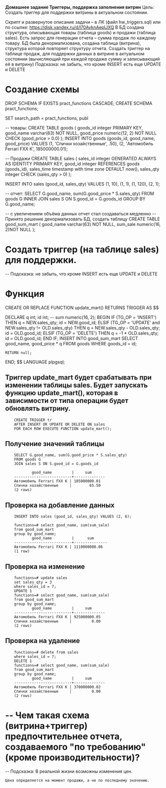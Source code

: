 **Домашнее задание Триггеры, поддержка заполнения витрин**
Цель:
Создать триггер для поддержки витрины в актуальном состоянии.

Скрипт и развернутое описание задачи – в ЛК (файл hw_triggers.sql) или по ссылке: https://disk.yandex.ru/d/l70AvknAepIJXQ
В БД создана структура, описывающая товары (таблица goods) и продажи (таблица sales).
Есть запрос для генерации отчета – сумма продаж по каждому товару.
БД была денормализована, создана таблица (витрина), структура которой повторяет структуру отчета.
Создать триггер на таблице продаж, для поддержки данных в витрине в актуальном состоянии (вычисляющий при каждой продаже сумму и записывающий её в витрину)
Подсказка: не забыть, что кроме INSERT есть еще UPDATE и DELETE

# Создание схемы

DROP SCHEMA IF EXISTS pract_functions CASCADE;
CREATE SCHEMA pract_functions;

SET search_path = pract_functions, publ

-- товары:
CREATE TABLE goods
(
    goods_id    integer PRIMARY KEY,
    good_name   varchar(63) NOT NULL,
    good_price  numeric(12, 2) NOT NULL CHECK (good_price > 0.0)
);
INSERT INTO goods (goods_id, good_name, good_price)
VALUES 	(1, 'Спички хозайственные', .50),
		(2, 'Автомобиль Ferrari FXX K', 185000000.01);

-- Продажи
CREATE TABLE sales
(
    sales_id    integer GENERATED ALWAYS AS IDENTITY PRIMARY KEY,
    good_id     integer REFERENCES goods (goods_id),
    sales_time  timestamp with time zone DEFAULT now(),
    sales_qty   integer CHECK (sales_qty > 0)
);

INSERT INTO sales (good_id, sales_qty) VALUES (1, 10), (1, 1), (1, 120), (2, 1);

-- отчет:
SELECT G.good_name, sum(G.good_price * S.sales_qty)
FROM goods G
INNER JOIN sales S ON S.good_id = G.goods_id
GROUP BY G.good_name;

-- с увеличением объёма данных отчет стал создаваться медленно
-- Принято решение денормализовать БД, создать таблицу
CREATE TABLE good_sum_mart
(
	good_name   varchar(63) NOT NULL,
	sum_sale	numeric(16, 2)NOT NULL
);

# Создать триггер (на таблице sales) для поддержки.
  -- Подсказка: не забыть, что кроме INSERT есть еще UPDATE и DELETE


# Функция 

CREATE OR REPLACE FUNCTION update_mart() RETURNS TRIGGER AS $$

DECLARE
	q int;
	id int;
	-- sum numeric(16, 2);
BEGIN
	IF (TG_OP = 'INSERT') THEN
		q = NEW.sales_qty;
		id = NEW.good_id;
	ELSIF (TG_OP = 'UPDATE' and NEW.sales_qty != OLD.sales_qty) THEN
		q = NEW.sales_qty - OLD.sales_qty;
	 	id = OLD.good_id;
	ELSIF (TG_OP = 'DELETE') THEN
		q = -1 * OLD.sales_qty;
		id = OLD.good_id;
	END IF;
	INSERT INTO good_sum_mart
	SELECT good_name, good_price * q
	FROM goods WHERE goods_id = id;
	
	RETURN null;
END;
$$ LANGUAGE plpgsql;


 ## Триггер update_mart будет срабатывать при изменении таблицы sales. Будет запускать функцию update_mart(), которая в зависимости от типа операции будет обновлять витрину.
        CREATE TRIGGER tr
        AFTER INSERT OR UPDATE OR DELETE ON sales
        FOR EACH ROW EXECUTE FUNCTION update_mart();


 ## Получение значений таблицы
        SELECT G.good_name, sum(G.good_price * S.sales_qty)
        FROM goods G
        JOIN sales S ON S.good_id = G.goods_id

                good_name         |     sum
        --------------------------+--------------
        Автомобиль Ferrari FXX K | 185000000.01
        Спички хозайственные     |        65.50
        (2 rows)

 ## Проверка на добавление данных
        
        INSERT INTO sales (good_id, sales_qty) VALUES (2, 6);

        functions=# select good_name, sum(sum_sale)
        from good_sum_mart
        group by good_name;
                good_name         |      sum
        --------------------------+---------------
        Автомобиль Ferrari FXX K | 1110000000.06
        (1 row)

 ## Проверка на изменение
        functions=# update sales
        set sales_qty = 3
        where sales_id = 7;
        UPDATE 1
        functions=# select good_name, sum(sum_sale)
        from good_sum_mart
        group by good_name;
                good_name         |     sum
        --------------------------+--------------
        Автомобиль Ferrari FXX K | 925000000.05
        Спички хозайственные     |         0.00
        (2 rows)

## Проверка на удаление

        functions=# delete from sales
        where sales_id = 7;
        DELETE 1
        functions=# select good_name, sum(sum_sale)
        from good_sum_mart
        group by good_name;
                good_name         |     sum
        --------------------------+--------------
        Автомобиль Ferrari FXX K | 370000000.02
        Спички хозайственные     |         0.00
        (2 rows)

# -- Чем такая схема (витрина+триггер) предпочтительнее отчета, создаваемого "по требованию" (кроме производительности)?
-- Подсказка: В реальной жизни возможны изменения цен.
    
    Цена определяется на момент продажи, а не по последнему значению.
